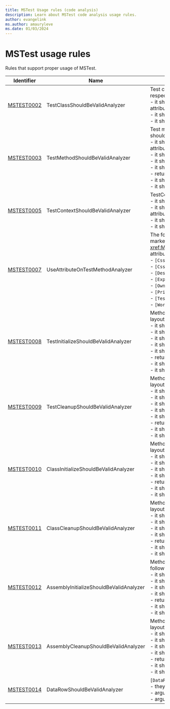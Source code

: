 ```yaml
---
title: MSTest Usage rules (code analysis)
description: Learn about MSTest code analysis usage rules.
author: evangelink
ms.author: amauryleve
ms.date: 01/03/2024
---
```


# MSTest usage rules

Rules that support proper usage of MSTest.

Identifier | Name | Description
-----------|------|------------
[MSTEST0002](mstest0002.md) | TestClassShouldBeValidAnalyzer | Test classes, classes marked with the `[TestClass]` attribute, should respect the following layout to be considered valid by MSTest: <br/>- it should be `public` (or `internal` if `[assembly: DiscoverInternals]` attribute is set)<br/>- it should not be `static`<br/>- it should not be generic.
[MSTEST0003](mstest0003.md) | TestMethodShouldBeValidAnalyzer | Test methods, methods marked with the `[TestMethod]` attribute, should respect the following layout to be considered valid by MSTest:<br/>- it should be `public` (or `internal` if `[assembly: DiscoverInternals]` attribute is set)<br/>- it should not be `static`<br/>- it should not be generic<br/>- it should not be `abstract`<br/>- return type should be `void` or `Task`<br/>- it should not be `async void`<br/>- it should be a special method (finalizer, operator...).
[MSTEST0005](mstest0005.md) | TestContextShouldBeValidAnalyzer | TestContext property should follow the following layout to be valid:<br/>- it should be a property<br/>- it should be `public` (or `internal` if `[assembly: DiscoverInternals]` attribute is set)<br/>- it should not be `static`<br/>- it should not be readonly.
[MSTEST0007](mstest0007.md) | UseAttributeOnTestMethodAnalyzer | The following test attributes should only be applied on methods marked with the <xref:Microsoft.VisualStudio.TestTools.UnitTesting.TestMethodAttribute> attribute:<br/>- `[CssIteration]`<br/>- `[CssProjectStructure]`<br/>- `[Description]`<br/>- `[ExpectedException]`<br/>- `[Owner]`<br/>- `[Priority]`<br/>- `[TestProperty]`<br/>- `[WorkItem]`
[MSTEST0008](mstest0008.md) | TestInitializeShouldBeValidAnalyzer | Methods marked with `[TestInitialize]` should follow the following layout to be valid:<br/>- it should be `public` <br/>- it should not be `static`<br/>- it should not be generic<br/>- it should not be `abstract`<br/>- it should not take any parameter<br/>- return type should be `void`, `Task` or `ValueTask`<br/>- it should not be `async void`<br/>- it should not be a special method (finalizer, operator...).
[MSTEST0009](mstest0009.md) | TestCleanupShouldBeValidAnalyzer | Methods marked with `[TestCleanup]` should follow the following layout to be valid:<br/>- it should be `public` <br/>- it should not be `static`<br/>- it should not be generic<br/>- it should not be `abstract`<br/>- it should not take any parameter<br/>- return type should be `void`, `Task` or `ValueTask`<br/>- it should not be `async void`<br/>- it should not be a special method (finalizer, operator...).
[MSTEST0010](mstest0010.md) | ClassInitializeShouldBeValidAnalyzer | Methods marked with `[ClassInitialize]` should follow the following layout to be valid:<br/>- it should be `public` <br/>- it should be `static`<br/>- it should not be generic<br/>- it should take one parameter of type `TestContext`<br/>- return type should be `void`, `Task` or `ValueTask`<br/>- it should not be `async void`<br/>- it should not be a special method (finalizer, operator...).
[MSTEST0011](mstest0011.md) | ClassCleanupShouldBeValidAnalyzer | Methods marked with `[ClassCleanup]` should follow the following layout to be valid:<br/>- it should be `public` <br/>- it should be `static`<br/>- it should not be generic<br/>- it should not take any parameter<br/>- return type should be `void`, `Task` or `ValueTask`<br/>- it should not be `async void`<br/>- it should not be a special method (finalizer, operator...).
[MSTEST0012](mstest0012.md) | AssemblyInitializeShouldBeValidAnalyzer | Methods marked with `[AssemblyInitialize]` should follow the following layout to be valid:<br/>- it should be `public` <br/>- it should be `static`<br/>- it should not be generic<br/>- it should take one parameter of type `TestContext`<br/>- return type should be `void`, `Task` or `ValueTask`<br/>- it should not be `async void`<br/>- it should not be a special method (finalizer, operator...).
[MSTEST0013](mstest0013.md) | AssemblyCleanupShouldBeValidAnalyzer | Methods marked with `[AssemblyCleanup]` should follow the following layout to be valid:<br/>- it should be `public` <br/>- it should be `static`<br/>- it should not be generic<br/>- it should not take any parameter<br/>- return type should be `void`, `Task` or `ValueTask`<br/>- it should not be `async void`<br/>- it should not be a special method (finalizer, operator...).
[MSTEST0014](mstest0014.md) | DataRowShouldBeValidAnalyzer | `[DataRow]` instances should have the following layout to be valid:<br/>- they should only be set on a test method<br/>- argument count should match method parameters count<br/>- argument type should match method argument type
